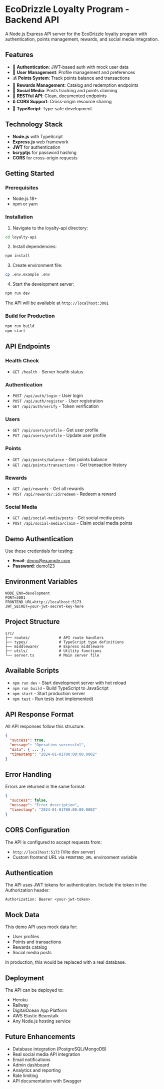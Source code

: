 # EcoDrizzle Loyalty Program - Backend API

A Node.js Express API server for the EcoDrizzle loyalty program with authentication, points management, rewards, and social media integration.

## Features

- 🔐 **Authentication**: JWT-based auth with mock user data
- 👤 **User Management**: Profile management and preferences
- 💰 **Points System**: Track points balance and transactions
- 🎁 **Rewards Management**: Catalog and redemption endpoints
- 📱 **Social Media**: Posts tracking and points claiming
- 🚀 **RESTful API**: Clean, documented endpoints
- 🔒 **CORS Support**: Cross-origin resource sharing
- 📝 **TypeScript**: Type-safe development

## Technology Stack

- **Node.js** with TypeScript
- **Express.js** web framework
- **JWT** for authentication
- **bcryptjs** for password hashing
- **CORS** for cross-origin requests

## Getting Started

### Prerequisites

- Node.js 18+
- npm or yarn

### Installation

1. Navigate to the loyalty-api directory:
```bash
cd loyalty-api
```

2. Install dependencies:
```bash
npm install
```

3. Create environment file:
```bash
cp .env.example .env
```

4. Start the development server:
```bash
npm run dev
```

The API will be available at `http://localhost:3001`

### Build for Production

```bash
npm run build
npm start
```

## API Endpoints

### Health Check
- `GET /health` - Server health status

### Authentication
- `POST /api/auth/login` - User login
- `POST /api/auth/register` - User registration
- `GET /api/auth/verify` - Token verification

### Users
- `GET /api/users/profile` - Get user profile
- `PUT /api/users/profile` - Update user profile

### Points
- `GET /api/points/balance` - Get points balance
- `GET /api/points/transactions` - Get transaction history

### Rewards
- `GET /api/rewards` - Get all rewards
- `POST /api/rewards/:id/redeem` - Redeem a reward

### Social Media
- `GET /api/social-media/posts` - Get social media posts
- `POST /api/social-media/claim` - Claim social media points

## Demo Authentication

Use these credentials for testing:
- **Email**: demo@example.com
- **Password**: demo123

## Environment Variables

```env
NODE_ENV=development
PORT=3001
FRONTEND_URL=http://localhost:5173
JWT_SECRET=your-jwt-secret-key-here
```

## Project Structure

```
src/
├── routes/             # API route handlers
├── types/              # TypeScript type definitions
├── middleware/         # Express middleware
├── utils/              # Utility functions
└── server.ts           # Main server file
```

## Available Scripts

- `npm run dev` - Start development server with hot reload
- `npm run build` - Build TypeScript to JavaScript
- `npm start` - Start production server
- `npm test` - Run tests (not implemented)

## API Response Format

All API responses follow this structure:

```json
{
  "success": true,
  "message": "Operation successful",
  "data": { ... },
  "timestamp": "2024-01-01T00:00:00.000Z"
}
```

## Error Handling

Errors are returned in the same format:

```json
{
  "success": false,
  "message": "Error description",
  "timestamp": "2024-01-01T00:00:00.000Z"
}
```

## CORS Configuration

The API is configured to accept requests from:
- `http://localhost:5173` (Vite dev server)
- Custom frontend URL via `FRONTEND_URL` environment variable

## Authentication

The API uses JWT tokens for authentication. Include the token in the Authorization header:

```
Authorization: Bearer <your-jwt-token>
```

## Mock Data

This demo API uses mock data for:
- User profiles
- Points and transactions
- Rewards catalog
- Social media posts

In production, this would be replaced with a real database.

## Deployment

The API can be deployed to:
- Heroku
- Railway
- DigitalOcean App Platform
- AWS Elastic Beanstalk
- Any Node.js hosting service

## Future Enhancements

- Database integration (PostgreSQL/MongoDB)
- Real social media API integration
- Email notifications
- Admin dashboard
- Analytics and reporting
- Rate limiting
- API documentation with Swagger